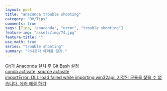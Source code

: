 ```yaml
---
layout: post
title: "anaconda trouble shooting"
category: "DV/Tips"
comments: true
tags: [Tips, "anaconda", "error", "trouble shooting"]
feature-img: "assets/img/74.jpg"
feature-title: ""
use_math: true
series: "trouble shooting"
summary: "아나콘다 에러를 잡자."
---
```


[Git과 Anaconda 설치 후 Git Bash 설정](https://azanewta.tistory.com/29)  
[conda activate, source activate](https://willbesoon.tistory.com/119)  
[importError: DLL load failed while importing win32api: 지정된 모듈을 찾을 수 없습니다. 에러 해결 하기](https://gentlesark.tistory.com/112)  